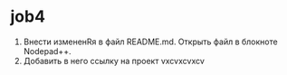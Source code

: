 # job4
1. Внести измененRя в файл README.md. Открыть файл в блокноте Nodepad++.
2. Добавить в него ссылку на проект vxcvxcvxcv